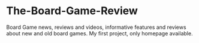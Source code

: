 # The-Board-Game-Review
Board Game news, reviews and videos, informative features and reviews about new and old board games. My first project, only homepage available.
